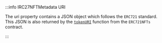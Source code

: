 :::info IRC27NFTMetadata URI

The uri property contains a JSON object which follows the `ERC721` standard. This JSON is also returned by the [`tokenURI`](../reference/magic-contract/ERC721NFTs.md#tokenuri) function from the `ERC721NFTs` contract.

:::